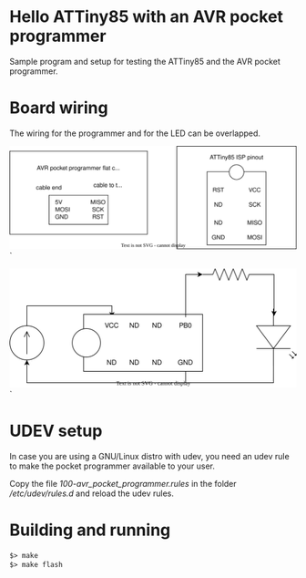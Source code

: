 # Hello ATTiny85 with an AVR pocket programmer

Sample program and setup for testing the ATTiny85 and the AVR pocket programmer.

# Board wiring

The wiring for the programmer and for the LED can be overlapped.

![Programmer cable and ATTiny85 pinout](./programming_pinout.svg)`

![LED blinking circuit](./circuit.svg)`

# UDEV setup

In case you are using a GNU/Linux distro with udev, you need an udev rule to make the pocket programmer available to your user.

Copy the file _100-avr_pocket_programmer.rules_ in the folder _/etc/udev/rules.d_
and reload the udev rules.

# Building and running

```
$> make
$> make flash
```
